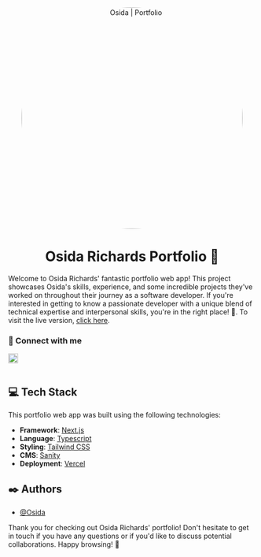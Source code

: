 
<div align="center">
  <img width="450" style="border-radius:50%" alt="Osida | Portfolio" src="https://user-images.githubusercontent.com/51928654/182768258-107ca530-3321-48f1-8646-31eb9f13ce0f.png">
</div>

<h1 align="center">Osida Richards Portfolio 🚀</h1>

Welcome to Osida Richards' fantastic portfolio web app! This project showcases Osida's skills, experience, and some incredible projects they've worked on throughout their journey as a software developer. If you're interested in getting to know a passionate developer with a unique blend of technical expertise and interpersonal skills, you're in the right place! 🎉. To visit the live version, [click here](https://osida-richards-portfolio.vercel.app).


### 🤝 Connect with me
<a href="https://www.linkedin.com/in/osida-richards-780524243/"><img align="left" src="https://www.svgrepo.com/show/70809/linkedin.svg" alt="Osida | LinkedIn" width="20px"/></a>

<br/>
<br/>

## 💻 Tech Stack
This portfolio web app was built using the following technologies:
- **Framework**: [Next.js](https://nextjs.org)
- **Language**: [Typescript](https://www.typescriptlang.org)
- **Styling**: [Tailwind CSS](https://tailwindcss.com)
- **CMS**: [Sanity](https://www.sanity.io)
- **Deployment**: [Vercel](https://vercel.com)

## ✒️ Authors

- [@Osida](https://github.com/Osida)

Thank you for checking out Osida Richards' portfolio! Don't hesitate to get in touch if you have any questions or if you'd like to discuss potential collaborations. Happy browsing! 🎉


